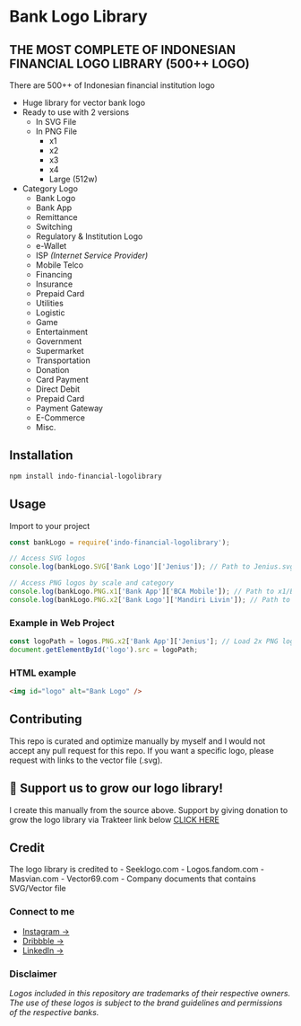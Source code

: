 # Bank Logo Library

## **THE MOST COMPLETE OF INDONESIAN FINANCIAL LOGO LIBRARY (500++ LOGO)**

There are 500++ of Indonesian financial institution logo 

- Huge library for vector bank logo
- Ready to use with 2 versions
    - In SVG File
    - In PNG File
        - x1
        - x2
        - x3
        - x4
        - Large (512w)
- Category Logo
    - Bank Logo
    - Bank App
    - Remittance
    - Switching
    - Regulatory & Institution Logo
    - e-Wallet
    - ISP *(Internet Service Provider)*
    - Mobile Telco
    - Financing
    - Insurance
    - Prepaid Card
    - Utilities
    - Logistic
    - Game
    - Entertainment
    - Government
    - Supermarket
    - Transportation
    - Donation
    - Card Payment
    - Direct Debit
    - Prepaid Card
    - Payment Gateway
    - E-Commerce
    - Misc.

## Installation
```bash
npm install indo-financial-logolibrary
```

## Usage
Import to your project
```javascript
const bankLogo = require('indo-financial-logolibrary');

// Access SVG logos
console.log(bankLogo.SVG['Bank Logo']['Jenius']); // Path to Jenius.svg

// Access PNG logos by scale and category
console.log(bankLogo.PNG.x1['Bank App']['BCA Mobile']); // Path to x1/BCA Mobile.png
console.log(bankLogo.PNG.x2['Bank Logo']['Mandiri Livin']); // Path to x2/Mandiri Livin.png
```

### Example in Web Project
```javascript
const logoPath = logos.PNG.x2['Bank App']['Jenius']; // Load 2x PNG logo for Jenius
document.getElementById('logo').src = logoPath;
```

### HTML example
```html
<img id="logo" alt="Bank Logo" />
```

## Contributing
This repo is curated and optimize manually by myself and I would not accept any pull request for this repo. If you want a specific logo, please request with links to the vector file (.svg).

## :purple_heart: Support us to grow our logo library! 
I create this manually from the source above. Support by giving donation to grow the logo library via Trakteer link below
[CLICK HERE](https://teer.id/hafidznoor)

## Credit
The logo library is credited to 
    - Seeklogo.com
    - Logos.fandom.com
    - Masvian.com
    - Vector69.com
    - Company documents that contains SVG/Vector file

### **Connect to me**
- [Instagram →](https://www.instagram.com/hafidznoor/)
- [Dribbble →](https://dribbble.com/hafidznoor)
- [LinkedIn →](https://id.linkedin.com/in/hafidznoor)

### Disclaimer
*Logos included in this repository are trademarks of their respective owners. The use of these logos is subject to the brand guidelines and permissions of the respective banks.*

